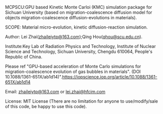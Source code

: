 MCPSCU:GPU based Kinetic Monte Carloi (KMC) simulation package for Sichuan University (based on migration-coalescence diffusion model for objects migration-coalescence diffusion-evolutions in materials).<br/>

SCOPE: Material micro-evolution, kinetic diffusion-reaction simulation.<br/>

Author: Lei Zhai(<zhaileiytp@163.com>);Qing Hou(<qhou@scu.edu.cn>).<br/>

Institute:Key Lab of Radiation Physics and Technology, Institute of Nuclear Science and Technology, Sichuan University, Chengdu 610064, People's Republic of China.<br/>

Please ref "GPU-based acceleration of Monte Carlo simulations for migration-coalescence evolution of gas bubbles in materials". (DOI 10.1088/1361-651X/ab1d14)".<https://iopscience.iop.org/article/10.1088/1361-651X/ab1d14> </br>

Email: <zhaileiytp@163.com>  or  <lei.zhai@hfcim.com>  </br>

License: MIT License (There are no limitation for anyone to use/modify/sale of this code, be happy to use this code).

